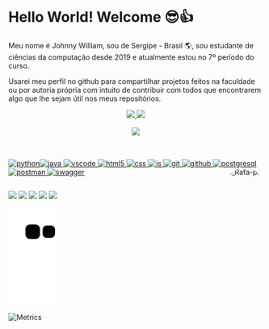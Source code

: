# Hello World! Welcome 😎👍
Meu nome é Johnny William, sou de Sergipe - Brasil 🌎, sou estudante de ciências da computação desde 2019 e atualmente estou no 7º período do curso.

Usarei meu perfil no github para compartilhar projetos feitos na faculdade ou por autoria própria com intuito de contribuir com todos que encontrarem algo que lhe sejam útil nos meus repositórios.  


<div align="center">
  <a href="https://jownao.github.io/">
  <img height="180em" src="https://github-readme-stats.vercel.app/api?username=Jownao&show_icons=true&theme=tokyonight&include_all_commits=true&count_private=true"/>
  <img height="180em" src="https://github-readme-stats.vercel.app/api/top-langs/?username=Jownao&layout=compact&langs_count=7&theme=tokyonight"/>
  <p align="center"><img align="center"src="https://profile-counter.glitch.me/Jownao/count.svg"/></p>
</div>
  
 
  
  
##
<div style="display: inline_block"><br>
    <img src="https://cdn.jsdelivr.net/gh/devicons/devicon/icons/python/python-original.svg" alt="python" width="40" height="40" /><img         src="https://cdn.jsdelivr.net/gh/devicons/devicon/icons/java/java-original.svg"  alt="java" width="40" height="40" />
    <img src="https://cdn.jsdelivr.net/gh/devicons/devicon/icons/vscode/vscode-original.svg"  alt="vscode" width="40" height="40" />
    <img src="https://cdn.jsdelivr.net/gh/devicons/devicon/icons/html5/html5-original.svg"  alt="html5" width="40" height="40"/>
    <img src="https://cdn.jsdelivr.net/gh/devicons/devicon/icons/css3/css3-original.svg"  alt="css" width="40" height="40"/>
    <img src="https://cdn.jsdelivr.net/gh/devicons/devicon/icons/javascript/javascript-original.svg" alt="js" width="40" height="40"/>
    <img src="https://cdn.jsdelivr.net/gh/devicons/devicon/icons/git/git-original.svg"  alt="git" width="40" height="40" />
    <img src="https://cdn.jsdelivr.net/gh/devicons/devicon/icons/github/github-original.svg"  alt="github" width="40" height="40" />
    <img src="https://cdn.jsdelivr.net/gh/devicons/devicon/icons/postgresql/postgresql-original.svg" alt="postgresql" width="40" height="40" />
    <img src="https://www.vectorlogo.zone/logos/getpostman/getpostman-icon.svg" alt="postman" width="40" height="40" />
    <img src="https://www.alura.com.br/assets/api/cursos/512/swagger-documentando-apis.png" alt="swagger" width="40" height="40" />
  <img align="right" alt="Rafa-pic" height="150" style="border-radius:50px;" src="https://cdn.discordapp.com/attachments/576257495857889280/989620466031394876/unknown.png">
</div>
  
##

<div> 
  <a href="https://www.youtube.com/channel/UCOw5ncIm8Mz9W-O9YLgN5VA" target="_blank"><img src="https://img.shields.io/badge/YouTube-FF0000?style=for-the-badge&logo=youtube&logoColor=white" target="_blank"></a>
  <a href="https://www.instagram.com/jownao/?hl=pt-br" target="_blank"><img src="https://img.shields.io/badge/-Instagram-%23E4405F?style=for-the-badge&logo=instagram&logoColor=white" target="_blank"></a>
 	<a href="https://www.twitch.tv/jownao" target="_blank"><img src="https://img.shields.io/badge/Twitch-9146FF?style=for-the-badge&logo=twitch&logoColor=white" target="_blank"></a>
 <a href="https://discord.gg/uKeDzBuxKJ" target="_blank"><img src="https://img.shields.io/badge/Discord-7289DA?style=for-the-badge&logo=discord&logoColor=white" target="_blank"></a> 
  <a href="https://www.linkedin.com/in/johnny-william/" target="_blank"><img src="https://img.shields.io/badge/-LinkedIn-%230077B5?style=for-the-badge&logo=linkedin&logoColor=white" target="_blank"></a> 
</div>

![Snake animation](https://github.com/Jownao/Jownao/blob/output/github-contribution-grid-snake.svg)
  
![Metrics](https://github.com/Jownao/Jownao/blob/main/github-metrics.svg)

